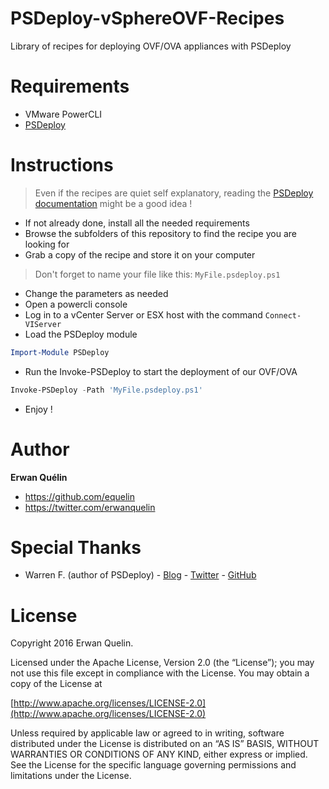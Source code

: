 # PSDeploy-vSphereOVF-Recipes
Library of recipes for deploying OVF/OVA appliances with PSDeploy

# Requirements

- VMware PowerCLI
- [PSDeploy](https://github.com/RamblingCookieMonster/PSDeploy)

# Instructions

> Even if the recipes are quiet self explanatory, reading the [PSDeploy documentation](http://psdeploy.readthedocs.io/en/latest/Example-vSphereOVF-Deployment/) might be a good idea ! 

- If not already done, install all the needed requirements
- Browse the subfolders of this repository to find the recipe you are looking for
- Grab a copy of the recipe and store it on your computer

> Don't forget to name your file like this: `MyFile.psdeploy.ps1`

- Change the parameters as needed
- Open a powercli console
- Log in to a vCenter Server or ESX host with the command `Connect-VIServer`
- Load the PSDeploy module

```powershell
Import-Module PSDeploy
```

- Run the Invoke-PSDeploy to start the deployment of our OVF/OVA

```powershell
Invoke-PSDeploy -Path 'MyFile.psdeploy.ps1'
```

- Enjoy !

# Author

**Erwan Quélin**
- <https://github.com/equelin>
- <https://twitter.com/erwanquelin>

# Special Thanks

- Warren F. (author of PSDeploy) - [Blog](http://ramblingcookiemonster.github.io/) - [Twitter](https://twitter.com/pscookiemonster) - [GitHub](https://github.com/RamblingCookieMonster)


# License

Copyright 2016 Erwan Quelin.

Licensed under the Apache License, Version 2.0 (the “License”); you may not use this file except in compliance with the License. You may obtain a copy of the License at

[http://www.apache.org/licenses/LICENSE-2.0](http://www.apache.org/licenses/LICENSE-2.0)

Unless required by applicable law or agreed to in writing, software distributed under the License is distributed on an “AS IS” BASIS, WITHOUT WARRANTIES OR CONDITIONS OF ANY KIND, either express or implied. See the License for the specific language governing permissions and limitations under the License.
